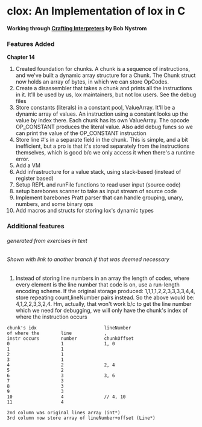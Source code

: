 # clox: An Implementation of lox in C
#### Working through [Crafting Interpreters](craftinginterpreters.com) by Bob Nystrom

### Features Added
**Chapter 14** 
1. Created foundation for chunks. A chunk is a sequence of instructions, and we've built a dynamic array structure for a Chunk. The Chunk struct now holds an array of bytes, in which we can store OpCodes.
2. Create a disassembler that takes a chunk and prints all the instructions in it. It'll be used by us, lox maintainers, but not lox users. See the debug files
3. Store constants (literals) in a constant pool, ValueArray. It'll be a dynamic array of values. An instruction using a constant looks up the value by index there. Each chunk has its own ValueArray. The opcode OP_CONSTANT produces the literal value. Also add debug funcs so we can print the value of the OP_CONSTANT instruction
4. Store line #'s in a separate field in the chunk. This is simple, and a bit inefficient, but a pro is that it's stored separately from the instructions themselves, which is good b/c we only access it when there's a runtime error. 
5. Add a VM
6. Add infrastructure for a value stack, using stack-based (instead of register based)
7. Setup REPL and runFile functions to read user input (source code)
8. setup barebones scanner to take as input stream of source code
9. Implement barebones Pratt parser that can handle grouping, unary, numbers, and some binary ops
10. Add macros and structs for storing lox's dynamic types

### Additional features
###### generated from exercises in text
###### Shown with link to another branch if that was deemed necessary
1. Instead of storing line numbers in an array the length of codes, where every element is the line number that code is on, use a run-length encoding scheme. If the original storage produced: 1,1,1,1,2,2,3,3,3,3,4,4, store repeating count,lineNumber pairs instead. So the above would be: 4,1,2,2,3,3,2,4.
Hm, actually, that won't work b/c to get the line number which we need for debugging, we will only have the chunk's index of where the instruction occurs
```
chunk's idx                         lineNumber
of where the        line            ,
instr occurs        number          chunkOffset
0                   1               1, 0
1                   1               
2                   1
3                   1
4                   2               2, 4
5                   2
6                   3               3, 6
7                   3
8                   3
9                   3
10                  4               // 4, 10
11                  4

2nd column was original lines array (int*)
3rd column now store array of lineNumber+offset (Line*)  
```